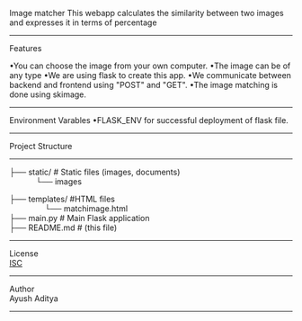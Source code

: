 Image matcher
This webapp calculates the similarity between two images and expresses it in terms of percentage
__________________________
Features 


•You can choose the image from your own computer. 
•The image can be of any type
•We are using flask to create this app.
•We communicate between backend and frontend using "POST" and "GET".
•The image matching is done using skimage.

__________________________
Environment Varables
•FLASK_ENV for successful deployment of flask file.
__________________

Project Structure
_________________
├── static/ # Static files (images, documents)    
&nbsp;&nbsp;&nbsp;&nbsp;&nbsp;&nbsp;&nbsp;&nbsp;&nbsp;&nbsp;&nbsp;&nbsp;└── images                 
       
├── templates/         #HTML files  
&nbsp;&nbsp;&nbsp;&nbsp;&nbsp;&nbsp;&nbsp;&nbsp;&nbsp;&nbsp;&nbsp;&nbsp;&nbsp;&nbsp;&nbsp; └── matchimage.html    
├── main.py # Main Flask application    
├── README.md # (this file) 
________________________
License  
[ISC](https://github.com/Engineer2027-boy/PopulationProjectionofG20countries/blob/main/LICENSE)
_________________________
Author  
Ayush Aditya
__________________________

